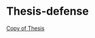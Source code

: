 # Thesis-defense

[Copy of Thesis](https://github.com/kvissuet/thesis-defense/blob/main/thesis/Elliptic_Curves_With_Missing_Frobenius_Trace.pdf)
